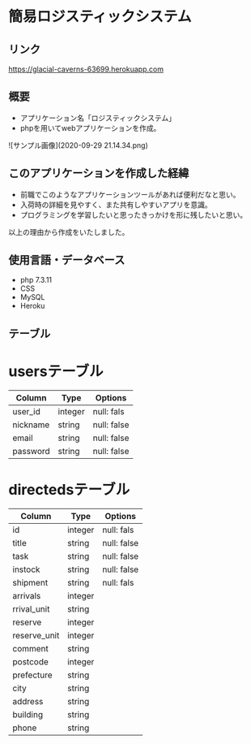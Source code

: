 # 簡易ロジスティックシステム

## リンク
https://glacial-caverns-63699.herokuapp.com

## 概要
- アプリケーション名「ロジスティックシステム」
- phpを用いてwebアプリケーションを作成。

![サンプル画像](2020-09-29 21.14.34.png)

## このアプリケーションを作成した経緯
- 前職でこのようなアプリケーションツールがあれば便利だなと思い。
- 入荷時の詳細を見やすく、また共有しやすいアプリを意識。
- プログラミングを学習したいと思ったきっかけを形に残したいと思い。

以上の理由から作成をいたしました。

## 使用言語・データベース
- php 7.3.11
- CSS
- MySQL
- Heroku

## テーブル

# usersテーブル
|Column|Type|Options|
|------|----|-------|
|user_id|integer|null: fals|
|nickname|string|null: false|
|email|string|null: false|
|password|string|null: false|

# directedsテーブル
|Column|Type|Options|
|------|----|-------|
|id|integer|null: fals|
|title|string|null: false|
|task|string|null: false|
|instock|string|null: false|
|shipment|string|null: fals|
|arrivals|integer||
|rrival_unit|string||
|reserve|integer||
|reserve_unit|integer||
|comment|string||
|postcode|integer||
|prefecture|string||
|city|string||
|address|string||
|building|string||
|phone|string||
